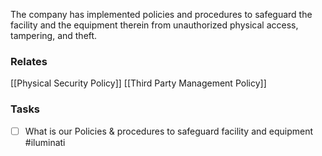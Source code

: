 The company has implemented policies and procedures to safeguard the facility and the equipment therein from unauthorized physical access, tampering, and theft.

### Relates
[[Physical Security Policy]]
[[Third Party Management Policy]]

### Tasks
- [ ] What is our Policies & procedures to safeguard facility and equipment #iluminati 